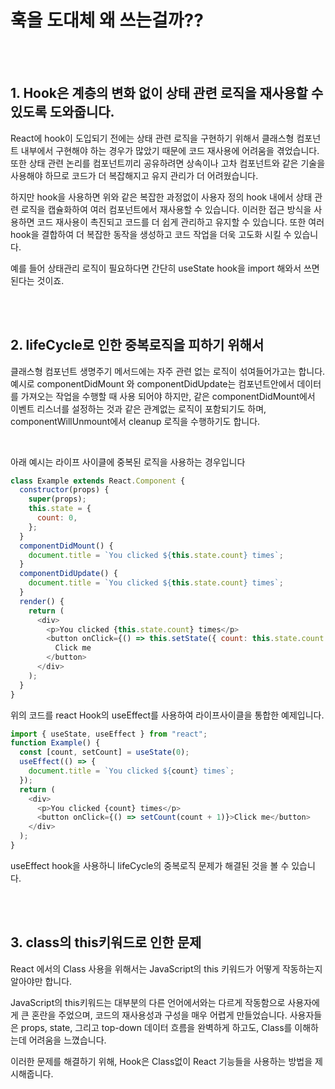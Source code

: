 # 훅을 도대체 왜 쓰는걸까??

<br><br>

## 1. Hook은 계층의 변화 없이 상태 관련 로직을 재사용할 수 있도록 도와줍니다.

React에 hook이 도입되기 전에는 상태 관련 로직을 구현하기 위해서 클래스형 컴포넌트 내부에서 구현해야 하는 경우가 많았기 때문에 코드 재사용에 어려움을 겪었습니다.
또한 상태 관련 논리를 컴포넌트끼리 공유하려면 상속이나 고차 컴포넌트와 같은 기술을 사용해야 하므로 코드가 더 복잡해지고 유지 관리가 더 어려웠습니다.

하지만 hook을 사용하면 위와 같은 복잡한 과정없이 사용자 정의 hook 내에서 상태 관련 로직을 캡슐화하여 여러 컴포넌트에서 재사용할 수 있습니다. 이러한 접근 방식을 사용하면 코드 재사용이 촉진되고 코드를 더 쉽게 관리하고 유지할 수 있습니다.
또한 여러 hook을 결합하여 더 복잡한 동작을 생성하고 코드 작업을 더욱 고도화 시킬 수 있습니다.

예를 들어 상태관리 로직이 필요하다면 간단히 useState hook을 import 해와서 쓰면 된다는 것이죠.

<br><br>

## 2. lifeCycle로 인한 중복로직을 피하기 위해서

클래스형 컴포넌트 생명주기 메서드에는 자주 관련 없는 로직이 섞여들어가고는 합니다. 예시로 componentDidMount 와 componentDidUpdate는 컴포넌트안에서 데이터를 가져오는 작업을 수행할 때 사용 되어야 하지만, 같은 componentDidMount에서 이벤트 리스너를 설정하는 것과 같은 관계없는 로직이 포함되기도 하며, componentWillUnmount에서 cleanup 로직을 수행하기도 합니다.

<br>


아래 예시는 라이프 사이클에 중복된 로직을 사용하는 경우입니다

```js
class Example extends React.Component {
  constructor(props) {
    super(props);
    this.state = {
      count: 0,
    };
  }
  componentDidMount() {
    document.title = `You clicked ${this.state.count} times`;
  }
  componentDidUpdate() {
    document.title = `You clicked ${this.state.count} times`;
  }
  render() {
    return (
      <div>
        <p>You clicked {this.state.count} times</p>
        <button onClick={() => this.setState({ count: this.state.count + 1 })}>
          Click me
        </button>
      </div>
    );
  }
}
```

위의 코드를 react Hook의 useEffect를 사용하여 라이프사이클을 통합한 예제입니다.

```js
import { useState, useEffect } from "react";
function Example() {
  const [count, setCount] = useState(0);
  useEffect(() => {
    document.title = `You clicked ${count} times`;
  });
  return (
    <div>
      <p>You clicked {count} times</p>
      <button onClick={() => setCount(count + 1)}>Click me</button>
    </div>
  );
}
```

useEffect hook을 사용하니 lifeCycle의 중복로직 문제가 해결된 것을 볼 수 있습니다.

<br><br>

## 3. class의 this키워드로 인한 문제

React 에서의 Class 사용을 위해서는 JavaScript의 this 키워드가 어떻게 작동하는지 알아야만 합니다.



JavaScript의 this키워드는 대부분의 다른 언어에서와는 다르게 작동함으로 사용자에게 큰 혼란을 주었으며, 코드의 재사용성과 구성을 매우 어렵게 만들었습니다. 사용자들은 props, state, 그리고 top-down 데이터 흐름을 완벽하게 하고도, Class를 이해하는데 어려움을 느꼈습니다.



이러한 문제를 해결하기 위해, Hook은 Class없이 React 기능들을 사용하는 방법을 제시해줍니다.
